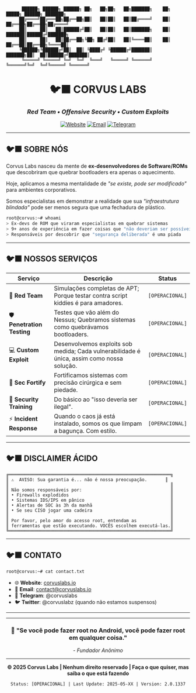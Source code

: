 ```
      ██████╗ ██████╗ ██████╗ ██╗   ██╗██╗   ██╗███████╗    ██╗      █████╗ ██████╗ ███████╗
     ██╔════╝██╔═══██╗██╔══██╗██║   ██║██║   ██║██╔════╝    ██║     ██╔══██╗██╔══██╗██╔════╝
     ██║     ██║   ██║██████╔╝██║   ██║██║   ██║███████╗    ██║     ███████║██████╔╝███████╗
     ██║     ██║   ██║██╔══██╗╚██╗ ██╔╝██║   ██║╚════██║    ██║     ██╔══██║██╔══██╗╚════██║
     ╚██████╗╚██████╔╝██║  ██║ ╚████╔╝ ╚██████╔╝███████║    ███████╗██║  ██║██████╔╝███████║
      ╚═════╝ ╚═════╝ ╚═╝  ╚═╝  ╚═══╝   ╚═════╝ ╚══════╝    ╚══════╝╚═╝  ╚═╝╚═════╝ ╚══════╝
```

<div align="center">

# 🐦‍⬛ **CORVUS LABS**
### *Red Team • Offensive Security • Custom Exploits*

[![Website](https://img.shields.io/badge/Website-corvuslabs.io-00ff41?style=for-the-badge&logo=firefox&logoColor=black)](https://corvuslabs.io)
[![Email](https://img.shields.io/badge/Contact-corvuslabs.io-ff0040?style=for-the-badge&logo=gmail&logoColor=white)](mailto:contact@corvuslabs.io)
[![Telegram](https://img.shields.io/badge/Telegram-@corvuslabs-00ffff?style=for-the-badge&logo=telegram&logoColor=black)](https://t.me/corvuslabs)

</div>

---

## 🐦‍⬛ **SOBRE NÓS**

Corvus Labs nasceu da mente de **ex-desenvolvedores de Software/ROMs** que descobriram que quebrar bootloaders era apenas o aquecimento. 

Hoje, aplicamos a mesma mentalidade de *"se existe, pode ser modificado"* para ambientes corporativos.

Somos especialistas em demonstrar a realidade que sua *"infraestrutura blindada"* pode ser menos segura que uma fechadura de plástico.

```bash
root@corvus:~# whoami
> Ex-devs de ROM que viraram especialistas em quebrar sistemas
> 9+ anos de experiência em fazer coisas que "não deveriam ser possíveis"
> Responsáveis por descobrir que "segurança deliberada" é uma piada
```

---

## 🐦‍⬛ **NOSSOS SERVIÇOS**

| Serviço | Descrição | Status |
|---------|-----------|--------|
| 🎯 **Red Team** | Simulações completas de APT; Porque testar contra script kiddies é para amadores. | `[OPERACIONAL]` |
| 🛡️ **Penetration Testing** | Testes que vão além do Nessus; Quebramos sistemas como quebrávamos bootloaders. | `[OPERACIONAL]` |
| 💻 **Custom Exploit** | Desenvolvemos exploits sob medida; Cada vulnerabilidade é única, assim como nossa solução. | `[OPERACIONAL]` |
| 🔧 **Sec Fortify** | Fortificamos sistemas com precisão cirúrgica e sem piedade. | `[OPERACIONAL]` |
| 👥 **Security Training** | Do básico ao "isso deveria ser ilegal".  | `[OPERACIONAL]` |
| ⚡ **Incident Response** | Quando o caos já está instalado, somos os que limpam a bagunça. Com estilo. | `[OPERACIONAL]` |

---

## 🐦‍⬛ **DISCLAIMER ÁCIDO**

```
╔══════════════════════════════════════════════════════════════╗
║ ⚠️  AVISO: Sua garantia é... não é nossa preocupação.       ║
║                                                              ║
║ Não somos responsáveis por:                                  ║
║ • Firewalls explodidos                                       ║
║ • Sistemas IDS/IPS em pânico                                 ║
║ • Alertas de SOC às 3h da manhã                              ║
║ • Se seu CISO jogar uma cadeira                              ║
║                                                              ║
║ Por favor, pelo amor do acesso root, entendam as             ║
║ ferramentas que estão executando. VOCÊS escolhem executá-las.║
╚══════════════════════════════════════════════════════════════╝
```

---

## 🐦‍⬛ **CONTATO**

```bash
root@corvus:~# cat contact.txt
```

- 🌐 **Website**: [corvuslabs.io](https://corvuslabs.io)
- 📧 **Email**: contact@corvuslabs.io
- 💬 **Telegram**: @corvuslabs
- 🐦 **Twitter**: @corvuslabz (quando não estamos suspensos)

---


---

<div align="center">

### 🖤 **"Se você pode fazer root no Android, você pode fazer root em qualquer coisa."**

*- Fundador Anônimo*

---

**© 2025 Corvus Labs | Nenhum direito reservado | Faça o que quiser, mas saiba o que está fazendo**

```
Status: [OPERACIONAL] | Last Update: 2025-05-XX | Version: 2.0.1337
```

</div>
